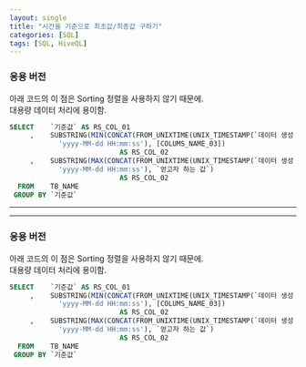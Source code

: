 ```yaml
---
layout: single
title: "시간을 기준으로 최초값/최종값 구하기"
categories: [SQL]
tags: [SQL, HiveQL]
---
```




### 응용 버전
아래 코드의 이 점은 Sorting 정렬을 사용하지 않기 때문에.  
대용량 데이터 처리에 용이함.
```sql
SELECT    `기준값` AS RS_COL_01
     ,    SUBSTRING(MIN(CONCAT(FROM_UNIXTIME(UNIX_TIMESTAMP(`데이터 생성 일시`), 
            'yyyy-MM-dd HH:mm:ss'), [COLUMS_NAME_03]) 
                           AS RS_COL_02
     ,    SUBSTRING(MAX(CONCAT(FROM_UNIXTIME(UNIX_TIMESTAMP(`데이터 생성 일시`), 
            'yyyy-MM-dd HH:mm:ss'), `얻고자 하는 값`) 
                           AS RS_COL_02
  FROM    TB_NAME
 GROUP BY `기준값`
```
  
---
---
### 응용 버전
아래 코드의 이 점은 Sorting 정렬을 사용하지 않기 때문에.  
대용량 데이터 처리에 용이함.
```sql
SELECT    `기준값` AS RS_COL_01
     ,    SUBSTRING(MIN(CONCAT(FROM_UNIXTIME(UNIX_TIMESTAMP(`데이터 생성 일시`), 
            'yyyy-MM-dd HH:mm:ss'), [COLUMS_NAME_03]) 
                           AS RS_COL_02
     ,    SUBSTRING(MAX(CONCAT(FROM_UNIXTIME(UNIX_TIMESTAMP(`데이터 생성 일시`), 
            'yyyy-MM-dd HH:mm:ss'), `얻고자 하는 값`) 
                           AS RS_COL_02
  FROM    TB_NAME
 GROUP BY `기준값`
```